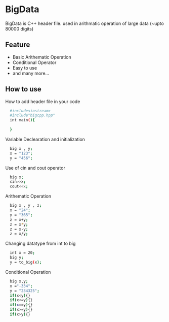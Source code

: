 


# BigData

BigData is C++ header file. used in arithmatic operation of large data (~upto 80000 digits)

  

## Feature

- Basic Arithematic Operation
- Conditional Operator
- Easy to use
- and many more...

  
## How to use

How to add header file in your code

```bash
  #include<iostream>
  #include"bigcpp.hpp"
  int main(){
  
  }
```

Variable Declearation and initialization

```bash
  big x , y;
  x = "123";
  y = "456";
```

Use of cin and cout operator

```bash
  big x;
  cin>>x;
  cout<<x;
```

Arithematic Operation

```bash
  big x , y , z;
  x = "24";
  y = "365";
  z = x+y;
  z = x*y;
  z = x-y;
  z = x/y;
```

Changing datatype from int to big

```bash
  int x = 20;
  big y;
  y = to_big(x);
```

Conditional Operation

```bash
  big x,y;
  x ="-334";
  y = "234325";
  if(x<y){}
  if(x<=y){}
  if(x==y){}
  if(x>=y){}
  if(x>y){}
```

